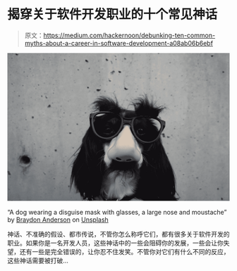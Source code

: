 # 揭穿关于软件开发职业的十个常见神话

> 原文：<https://medium.com/hackernoon/debunking-ten-common-myths-about-a-career-in-software-development-a08ab06b6ebf>

![](img/995b01c9fdf2bd62e97269a4d3c0232d.png)

“A dog wearing a disguise mask with glasses, a large nose and moustache” by [Braydon Anderson](https://unsplash.com/@braydona?utm_source=medium&utm_medium=referral) on [Unsplash](https://unsplash.com?utm_source=medium&utm_medium=referral)

神话、不准确的假设、都市传说，不管你怎么称呼它们，都有很多关于软件开发的职业。如果你是一名开发人员，这些神话中的一些会阻碍你的发展，一些会让你失望，还有一些是完全错误的，让你忍不住发笑。不管你对它们有什么不同的反应，这些神话需要被打破…
